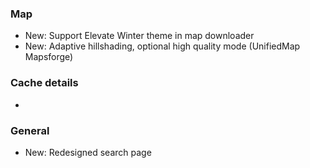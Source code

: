 ### Map
- New: Support Elevate Winter theme in map downloader
- New: Adaptive hillshading, optional high quality mode (UnifiedMap Mapsforge)

### Cache details
-

### General
- New: Redesigned search page
